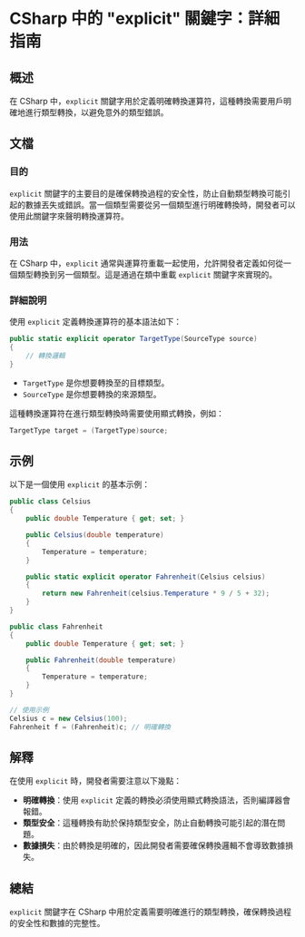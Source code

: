 <!--
Meta Description: # CSharp 中的 "explicit" 關鍵字：詳細指南 ## 概述 在 CSharp 中，`explicit` 關鍵字用於定義明確轉換運算符，這種轉換需要用戶明確地進行類型轉換，以避免意外的類型錯誤。 ## 文檔 ### 目的 `explicit` 關鍵字的主要目的是確保轉換過程的安全性，防...
Meta Keywords: explicit, temperature, public, csharp, celsius
-->

# CSharp 中的 "explicit" 關鍵字：詳細指南

## 概述
在 CSharp 中，`explicit` 關鍵字用於定義明確轉換運算符，這種轉換需要用戶明確地進行類型轉換，以避免意外的類型錯誤。

## 文檔
### 目的
`explicit` 關鍵字的主要目的是確保轉換過程的安全性，防止自動類型轉換可能引起的數據丟失或錯誤。當一個類型需要從另一個類型進行明確轉換時，開發者可以使用此關鍵字來聲明轉換運算符。

### 用法
在 CSharp 中，`explicit` 通常與運算符重載一起使用，允許開發者定義如何從一個類型轉換到另一個類型。這是通過在類中重載 `explicit` 關鍵字來實現的。

### 詳細說明
使用 `explicit` 定義轉換運算符的基本語法如下：

```csharp
public static explicit operator TargetType(SourceType source)
{
    // 轉換邏輯
}
```

- `TargetType` 是你想要轉換至的目標類型。
- `SourceType` 是你想要轉換的來源類型。

這種轉換運算符在進行類型轉換時需要使用顯式轉換，例如：

```csharp
TargetType target = (TargetType)source;
```

## 示例
以下是一個使用 `explicit` 的基本示例：

```csharp
public class Celsius
{
    public double Temperature { get; set; }

    public Celsius(double temperature)
    {
        Temperature = temperature;
    }

    public static explicit operator Fahrenheit(Celsius celsius)
    {
        return new Fahrenheit(celsius.Temperature * 9 / 5 + 32);
    }
}

public class Fahrenheit
{
    public double Temperature { get; set; }

    public Fahrenheit(double temperature)
    {
        Temperature = temperature;
    }
}

// 使用示例
Celsius c = new Celsius(100);
Fahrenheit f = (Fahrenheit)c; // 明確轉換
```

## 解釋
在使用 `explicit` 時，開發者需要注意以下幾點：
- **明確轉換**：使用 `explicit` 定義的轉換必須使用顯式轉換語法，否則編譯器會報錯。
- **類型安全**：這種轉換有助於保持類型安全，防止自動轉換可能引起的潛在問題。
- **數據損失**：由於轉換是明確的，因此開發者需要確保轉換邏輯不會導致數據損失。

## 總結
`explicit` 關鍵字在 CSharp 中用於定義需要明確進行的類型轉換，確保轉換過程的安全性和數據的完整性。